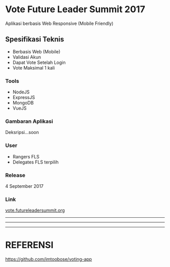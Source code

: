 # Vote Future Leader Summit 2017
Aplikasi berbasis Web Responsive (Mobile Friendly)

## Spesifikasi Teknis
- Berbasis Web (Mobile)
- Validasi Akun
- Dapat Vote Setelah Login
- Vote Maksimal 1 kali

### Tools
- NodeJS
- ExpressJS
- MongoDB
- VueJS

### Gambaran Aplikasi 
Deksripsi...soon
### User
- Rangers FLS
- Delegates FLS terpilih


### Release
4 September 2017

### Link 
[vote.futureleadersummit.org](http://vote.futureleadersummit.org)


---

---

---
# REFERENSI
https://github.com/imtoobose/voting-app
